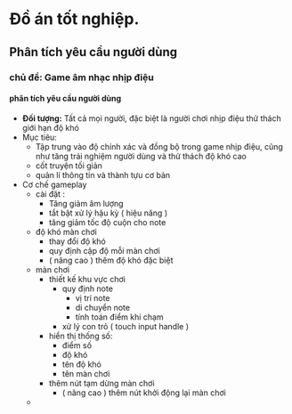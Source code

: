# Đồ án tốt nghiệp.
## Phân tích yêu cầu người dùng
### chủ đề: Game âm nhạc nhịp điệu
#### phân tích yêu cầu người dùng
- **Đối tượng:** Tất cả mọi người, đặc biệt là người chơi nhịp điệu thử thách giới hạn độ khó
- Mục tiêu:
	- Tập trung vào độ chính xác và đồng bộ trong game nhịp điệu, cũng như tăng trải nghiệm người dùng và thử thách độ khó cao
	- cốt truyện tối giản
	- quản lí thông tin và thành tựu cơ bản 
- Cơ chế gameplay
	- cài đặt :
		- Tăng giảm âm lượng 
		- tắt bật xử lý hậu kỳ ( hiệu năng )
		- tăng giảm tốc độ cuộn cho note
	- độ khó màn chơi
		- thay đổi độ khó
		- quy định cập độ mỗi màn chơi
		- ( nâng cao ) thêm độ khó đặc biệt
	- màn chơi
		- thiết kế khu vực chơi
			- quy định note
				- vị trí note
				- di chuyển note
				- tính toán điểm khi chạm
			- xử lý con trỏ ( touch input handle )
		- hiển thị thống số:
			- điểm số
			- độ khó
			- tên độ khó
			- tên màn chơi
		- thêm nút tạm dừng màn chơi
			- ( nâng cao ) thêm nút khởi động lại màn chơi
	- 